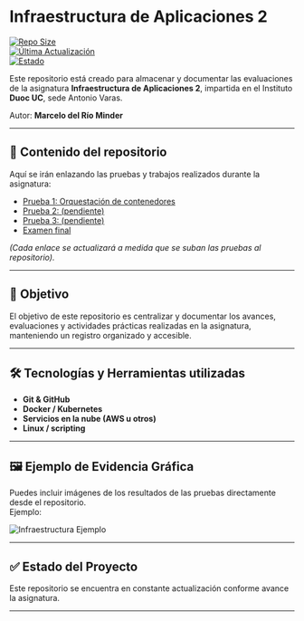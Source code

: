 # Infraestructura de Aplicaciones 2

[![Repo Size](https://img.shields.io/github/repo-size/mdelrio96/Infraestructura-de-Aplicaciones-2?color=blue&label=Tamaño%20del%20Repo)](https://github.com/mdelrio96/Infraestructura-de-Aplicaciones-2)  
[![Última Actualización](https://img.shields.io/github/last-commit/mdelrio96/Infraestructura-de-Aplicaciones-2?color=green&label=Última%20Actualización)](https://github.com/mdelrio96/Infraestructura-de-Aplicaciones-2/commits/main)  
[![Estado](https://img.shields.io/badge/Estado-En%20Desarrollo-yellow)](https://github.com/mdelrio96/Infraestructura-de-Aplicaciones-2)

Este repositorio está creado para almacenar y documentar las evaluaciones de la asignatura **Infraestructura de Aplicaciones 2**, impartida en el Instituto **Duoc UC**, sede Antonio Varas.  

Autor: **Marcelo del Río Minder**  

---

## 📂 Contenido del repositorio

Aquí se irán enlazando las pruebas y trabajos realizados durante la asignatura:

- [Prueba 1: Orquestación de contenedores](https://github.com/mdelrio96/Infraestructura-de-Aplicaciones-2/tree/main/prueba1)  
- [Prueba 2: (pendiente)](https://github.com/mdelrio96/Infraestructura-de-Aplicaciones-2/tree/main/prueba2)  
- [Prueba 3: (pendiente)](https://github.com/mdelrio96/Infraestructura-de-Aplicaciones-2/tree/main/prueba3)  
- [Examen final](https://github.com/mdelrio96/Infraestructura-de-Aplicaciones-2/tree/main/evaluacion-final)  

*(Cada enlace se actualizará a medida que se suban las pruebas al repositorio).*

---

## 📌 Objetivo

El objetivo de este repositorio es centralizar y documentar los avances, evaluaciones y actividades prácticas realizadas en la asignatura, manteniendo un registro organizado y accesible.

---

## 🛠️ Tecnologías y Herramientas utilizadas

- **Git & GitHub**  
- **Docker / Kubernetes**  
- **Servicios en la nube (AWS u otros)**  
- **Linux / scripting**  

---

## 🖼️ Ejemplo de Evidencia Gráfica

Puedes incluir imágenes de los resultados de las pruebas directamente desde el repositorio.  
Ejemplo:

![Infraestructura Ejemplo](https://github.com/mdelrio96/Infraestructura-de-Aplicaciones-2/blob/main/imagenes/infraestructura.png?raw=true)

---

## ✅ Estado del Proyecto

Este repositorio se encuentra en constante actualización conforme avance la asignatura.

---

